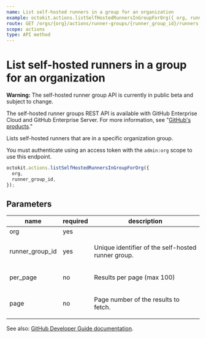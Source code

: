 ```yaml
---
name: List self-hosted runners in a group for an organization
example: octokit.actions.listSelfHostedRunnersInGroupForOrg({ org, runner_group_id })
route: GET /orgs/{org}/actions/runner-groups/{runner_group_id}/runners
scope: actions
type: API method
---
```


# List self-hosted runners in a group for an organization

**Warning:** The self-hosted runner group API is currently in public beta and subject to change.

The self-hosted runner groups REST API is available with GitHub Enterprise Cloud and GitHub Enterprise Server. For more information, see "[GitHub's products](https://docs.github.com/github/getting-started-with-github/githubs-products)."

Lists self-hosted runners that are in a specific organization group.

You must authenticate using an access token with the `admin:org` scope to use this endpoint.

```js
octokit.actions.listSelfHostedRunnersInGroupForOrg({
  org,
  runner_group_id,
});
```

## Parameters

<table>
  <thead>
    <tr>
      <th>name</th>
      <th>required</th>
      <th>description</th>
    </tr>
  </thead>
  <tbody>
    <tr><td>org</td><td>yes</td><td>

</td></tr>
<tr><td>runner_group_id</td><td>yes</td><td>

Unique identifier of the self-hosted runner group.

</td></tr>
<tr><td>per_page</td><td>no</td><td>

Results per page (max 100)

</td></tr>
<tr><td>page</td><td>no</td><td>

Page number of the results to fetch.

</td></tr>
  </tbody>
</table>

See also: [GitHub Developer Guide documentation](https://developer.github.com/v3/actions/self-hosted-runner-groups/#list-self-hosted-runners-in-a-group-for-an-organization).
